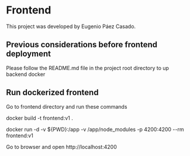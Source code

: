 # Frontend

This project was developed by Eugenio Páez Casado.

## Previous considerations before frontend deployment

Please follow the README.md file in the project root directory to up backend docker

## Run dockerized frontend

Go to frontend directory and run these commands

docker build -t frontend:v1 .

docker run -d -v ${PWD}:/app -v /app/node_modules -p 4200:4200 --rm frontend:v1

Go to browser and open http://localhost:4200
